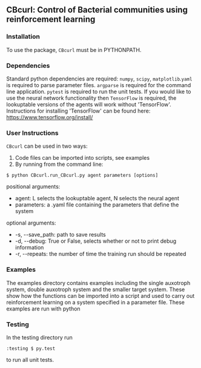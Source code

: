 

## CBcurl: Control of Bacterial communities using reinforcement learning

### Installation
To use the package, `CBcurl` must be in PYTHONPATH.

### Dependencies
Standard python dependencies are required: `numpy`, `scipy`, `matplotlib`.`yaml` is required to parse parameter files. `argparse` is required for the command line application. `pytest` is required to run the unit tests. If you would like to use the neural network functionality then `TensorFlow` is required, the lookuptable versions of the agents will work without 'TensorFlow'. Instructions for installing 'TensorFlow' can be found here:
 https://www.tensorflow.org/install/



### User Instructions
`CBcurl` can be used in two ways:
1) Code files can be imported into scripts, see examples
2) By running from the command line:
```console
$ python CBcurl.run_CBcurl.py agent parameters [options]
```
positional arguments:
  - agent: L selects the lookuptable agent, N selects the neural agent
  - parameters: a .yaml file containing the parameters that define the system

optional arguments:
  - -s, --save_path: path to save results
  - -d, --debug: True or False, selects whether or not to print debug information
  - -r, --repeats: the number of time the training run should be repeated

### Examples
The examples directory contains examples including the single auxotroph system, double auxotroph system and the smaller target system. These show how the functions can be imported into a script and used to carry out reinforcement learning on a system specified in a parameter file. These examples are run with python

### Testing
In the testing directory run

```console
:testing $ py.test
```
to run all unit tests.
